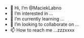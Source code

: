 - 👋 Hi, I’m @MaciekLabno
- 👀 I’m interested in ...
- 🌱 I’m currently learning ...
- 💞️ I’m looking to collaborate on ...
- 📫 How to reach me ...zzzxxxx

<!---
MaciekLabno/MaciekLabno is a ✨ special ✨ repository because its `README.md` (this file) appears on your GitHub profile.
You can click the Preview link to take a look at your changes.
--->
